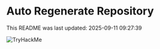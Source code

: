 # Auto Regenerate Repository

This README was last updated: 2025-09-11 09:27:39

 ![TryHackMe](https://tryhackme.com/badge/533634)